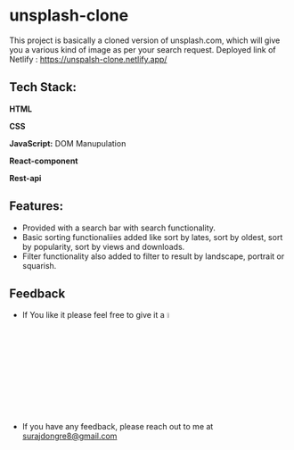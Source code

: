 # unsplash-clone
This project is basically a cloned version of unsplash.com, which will give you a various kind of image as per your search request.
Deployed link of Netlify : https://unspalsh-clone.netlify.app/

## Tech Stack:

**HTML** 

**CSS**

**JavaScript:** DOM Manupulation

**React-component**

**Rest-api**

## Features:
- Provided with a search bar with search functionality.
- Basic sorting functionaliies added like sort by lates, sort by oldest, sort by popularity, sort by views and downloads.
- Filter functionality also added to filter to result by landscape, portrait or squarish.

## Feedback
- If You like it please feel free to give it a <img src="https://upload.wikimedia.org/wikipedia/commons/thumb/9/99/Star_icon_stylized.svg/512px-Star_icon_stylized.svg.png" width="5%"/>
- If you have any feedback, please reach out to me at surajdongre8@gmail.com

